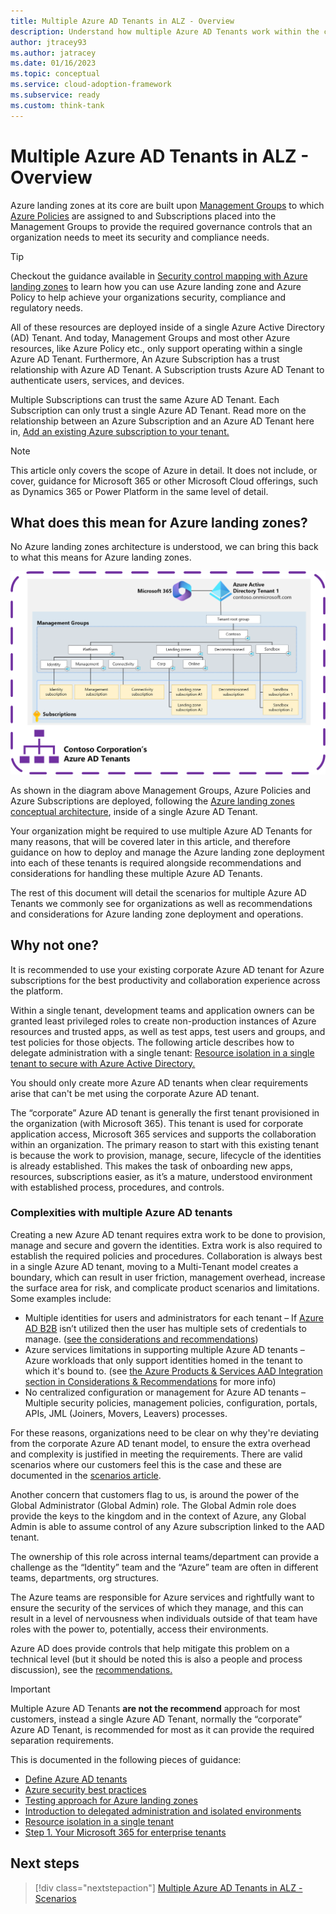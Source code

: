 ```yaml
---
title: Multiple Azure AD Tenants in ALZ - Overview
description: Understand how multiple Azure AD Tenants work within the context of Azure Landing Zones
author: jtracey93
ms.author: jatracey
ms.date: 01/16/2023
ms.topic: conceptual
ms.service: cloud-adoption-framework
ms.subservice: ready
ms.custom: think-tank
---
```


# Multiple Azure AD Tenants in ALZ - Overview

Azure landing zones at its core are built upon [Management Groups](/azure/governance/management-groups/overview) to which [Azure Policies](/azure/governance/policy/overview) are assigned to and Subscriptions placed into the Management Groups to provide the required governance controls that an organization needs to meet its security and compliance needs.

>[!TIP]
> Checkout the guidance available in [Security control mapping with Azure landing zones](/azure/cloud-adoption-framework/ready/control-mapping/security-control-mapping) to learn how you can use Azure landing zone and Azure Policy to help achieve your organizations security, compliance and regulatory needs.

All of these resources are deployed inside of a single Azure Active Directory (AD) Tenant. And today, Management Groups and most other Azure resources, like Azure Policy etc., only support operating within a single Azure AD Tenant. Furthermore, An Azure Subscription has a trust relationship with Azure AD Tenant. A Subscription trusts Azure AD Tenant to authenticate users, services, and devices.

Multiple Subscriptions can trust the same Azure AD Tenant. Each Subscription can only trust a single Azure AD Tenant. Read more on the relationship between an Azure Subscription and an Azure AD Tenant here in, [Add an existing Azure subscription to your tenant.](/azure/active-directory/fundamentals/active-directory-how-subscriptions-associated-directory)

>[!NOTE]
> This article only covers the scope of Azure in detail. It does not include, or cover, guidance for Microsoft 365 or other Microsoft Cloud offerings, such as Dynamics 365 or Power Platform in the same level of detail.

## What does this mean for Azure landing zones?

No Azure landing zones architecture is understood, we can bring this back to what this means for Azure landing zones.

[![Diagram of single Azure AD Tenant with Azure Landing Zones deployed](media/alz-multi-tenant-1.png)](media/alz-multi-tenant-1.png#lightbox)

As shown in the diagram above Management Groups, Azure Policies and Azure Subscriptions are deployed, following the [Azure landing zones conceptual architecture](/azure/cloud-adoption-framework/ready/landing-zone/#azure-landing-zone-conceptual-architecture), inside of a single Azure AD Tenant.

Your organization might be required to use multiple Azure AD Tenants for many reasons, that will be covered later in this article, and therefore guidance on how to deploy and manage the Azure landing zone deployment into each of these tenants is required alongside recommendations and considerations for handling these multiple Azure AD Tenants.

The rest of this document will detail the scenarios for multiple Azure AD Tenants we commonly see for organizations as well as recommendations and considerations for Azure landing zone deployment and operations.

## Why not one?

It is recommended to use your existing corporate Azure AD tenant for Azure subscriptions for the best productivity and collaboration experience across the platform.

Within a single tenant, development teams and application owners can be granted least privileged roles to create non-production instances of Azure resources and trusted apps, as well as test apps, test users and groups, and test policies for those objects. The following article describes how to delegate administration with a single tenant: [Resource isolation in a single tenant to secure with Azure Active Directory.](/azure/active-directory/fundamentals/secure-with-azure-ad-single-tenant)

You should only create more Azure AD tenants when clear requirements arise that can't be met using the corporate Azure AD tenant.

The “corporate” Azure AD tenant is generally the first tenant provisioned in the organization (with Microsoft 365). This tenant is used for corporate application access, Microsoft 365 services and supports the collaboration within an organization.  The primary reason to start with this existing tenant is because the work to provision, manage, secure, lifecycle of the identities is already established. This makes the task of onboarding new apps, resources, subscriptions easier, as it’s a mature, understood environment with established process, procedures, and controls.

### Complexities with multiple Azure AD tenants

Creating a new Azure AD tenant requires extra work to be done to provision, manage and secure and govern the identities. Extra work is also required to establish the required policies and procedures. Collaboration is always best in a single Azure AD tenant, moving to a Multi-Tenant model creates a boundary, which can result in user friction, management overhead, increase the surface area for risk, and complicate product scenarios and limitations. Some examples include:

- Multiple identities for users and administrators for each tenant – If [Azure AD B2B](/azure/active-directory/external-identities/what-is-b2b) isn’t utilized then the user has multiple sets of credentials to manage. ([see the considerations and recommendations](./multiple-aad-tenants-in-alz-handling-c-r.md))
- Azure services limitations in supporting multiple Azure AD tenants – Azure workloads that only support identities homed in the tenant to which it's bound to. (see [the Azure Products & Services AAD Integration section in Considerations & Recommendations](multiple-aad-tenants-in-alz-handling-c-r.md#azure-products--services-aad-integration) for more info)
- No centralized configuration or management for Azure AD tenants – Multiple security policies, management policies, configuration, portals, APIs, JML (Joiners, Movers, Leavers) processes.

For these reasons, organizations need to be clear on why they're deviating from the corporate Azure AD tenant model, to ensure the extra overhead and complexity is justified in meeting the requirements. There are valid scenarios where our customers feel this is the case and these are documented in the [scenarios article](multiple-aad-tenants-in-alz-scenarios.md).

Another concern that customers flag to us, is around the power of the Global Administrator (Global Admin) role. The Global Admin role does provide the keys to the kingdom and in the context of Azure, any Global Admin is able to assume control of any Azure subscription linked to the AAD tenant.

The ownership of this role across internal teams/department can provide a challenge as the “Identity” team and the “Azure” team are often in different teams, departments, org structures.

The Azure teams are responsible for Azure services and rightfully want to ensure the security of the services of which they manage, and this can result in a level of nervousness when individuals outside of that team have roles with the power to, potentially, access their environments.

Azure AD does provide controls that help mitigate this problem on a technical level (but it should be noted this is also a people and process discussion), see the [recommendations.](multiple-aad-tenants-in-alz-handling-c-r.md#recommendations)

>[!IMPORTANT]
> Multiple Azure AD Tenants **are not the recommend** approach for most customers, instead a single Azure AD Tenant, normally the “corporate” Azure AD Tenant, is recommended for most as it can provide the required separation requirements.
> 
> This is documented in the following pieces of guidance:
> - [Define Azure AD tenants](/azure/cloud-adoption-framework/ready/landing-zone/design-area/azure-ad-define)
> - [Azure security best practices](/azure/cloud-adoption-framework/secure/security-top-10#9-architecture-standardize-on-a-single-directory-and-identity)
> - [Testing approach for Azure landing zones](/azure/cloud-adoption-framework/ready/enterprise-scale/testing-approach)
> - [Introduction to delegated administration and isolated environments](/azure/active-directory/fundamentals/secure-with-azure-ad-introduction)
> - [Resource isolation in a single tenant](/azure/active-directory/fundamentals/secure-with-azure-ad-single-tenant)
> - [Step 1. Your Microsoft 365 for enterprise tenants](/microsoft-365/solutions/tenant-management-tenants)

## Next steps

> [!div class="nextstepaction"]
> [Multiple Azure AD Tenants in ALZ - Scenarios](multiple-aad-tenants-in-alz-scenarios.md)